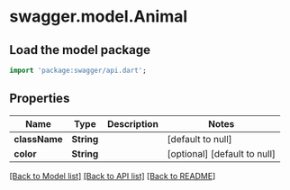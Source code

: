 # swagger.model.Animal

## Load the model package
```dart
import 'package:swagger/api.dart';
```

## Properties
Name | Type | Description | Notes
------------ | ------------- | ------------- | -------------
**className** | **String** |  | [default to null]
**color** | **String** |  | [optional] [default to null]

[[Back to Model list]](../README.md#documentation-for-models) [[Back to API list]](../README.md#documentation-for-api-endpoints) [[Back to README]](../README.md)


